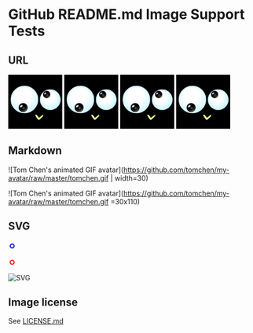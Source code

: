 # GitHub README.md Image Support Tests

## URL

<img src="https://github.com/tomchen/my-avatar/raw/master/tomchen.gif" alt="Tom Chen's animated GIF avatar" title="Tom Chen's animated GIF avatar" height="110px" width="110px">

<img src="https://github.com/tomchen/my-avatar/blob/master/tomchen.gif" alt="Tom Chen's animated GIF avatar" title="Tom Chen's animated GIF avatar" height="110px" width="110px">

<img src="tomchen.gif" alt="Tom Chen's animated GIF avatar" title="Tom Chen's animated GIF avatar" height="110px" width="110px">

<img src="https://raw.githubusercontent.com/tomchen/my-avatar/master/tomchen.gif" alt="Tom Chen's animated GIF avatar" title="Tom Chen's animated GIF avatar" height="110px" width="110px">

## Markdown

![Tom Chen's animated GIF avatar](https://github.com/tomchen/my-avatar/raw/master/tomchen.gif | width=30)

![Tom Chen's animated GIF avatar](https://github.com/tomchen/my-avatar/raw/master/tomchen.gif =30x110)

## SVG

![SVG](SVG_animation_using_CSS.svg)

![SVG](SVG_animation_using_SMIL.svg)

![SVG](Ampel.svg)

## Image license

See [LICENSE.md](LICENSE.md)
